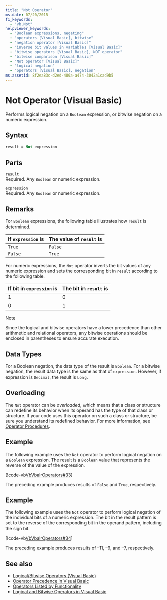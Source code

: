 ```yaml
---
title: "Not Operator"
ms.date: 07/20/2015
f1_keywords: 
  - "vb.Not"
helpviewer_keywords: 
  - "Boolean expressions, negating"
  - "operators [Visual Basic], bitwise"
  - "negation operator [Visual Basic]"
  - "inverse bit values in variables [Visual Basic]"
  - "bitwise operators [Visual Basic], NOT operator"
  - "bitwise comparison [Visual Basic]"
  - "Not operator [Visual Basic]"
  - "logical negation"
  - "operators [Visual Basic], negation"
ms.assetid: 8f2ea83c-d2ed-480a-a474-3042a1cad9b5
---
```

# Not Operator (Visual Basic)

Performs logical negation on a `Boolean` expression, or bitwise negation on a numeric expression.  
  
## Syntax  
  
```vb  
result = Not expression  
```  
  
## Parts  

 `result`  
 Required. Any `Boolean` or numeric expression.  
  
 `expression`  
 Required. Any `Boolean` or numeric expression.  
  
## Remarks  

 For `Boolean` expressions, the following table illustrates how `result` is determined.  
  
|If `expression` is|The value of `result` is|  
|------------------------|------------------------------|  
|`True`|`False`|  
|`False`|`True`|  
  
 For numeric expressions, the `Not` operator inverts the bit values of any numeric expression and sets the corresponding bit in `result` according to the following table.  
  
|If bit in `expression` is|The bit in `result` is|  
|-------------------------------|----------------------------|  
|1|0|  
|0|1|  
  
> [!NOTE]
> Since the logical and bitwise operators have a lower precedence than other arithmetic and relational operators, any bitwise operations should be enclosed in parentheses to ensure accurate execution.  
  
## Data Types  

 For a Boolean negation, the data type of the result is `Boolean`. For a bitwise negation, the result data type is the same as that of `expression`. However, if expression is `Decimal`, the result is `Long`.  
  
## Overloading  

 The `Not` operator can be *overloaded*, which means that a class or structure can redefine its behavior when its operand has the type of that class or structure. If your code uses this operator on such a class or structure, be sure you understand its redefined behavior. For more information, see [Operator Procedures](../../programming-guide/language-features/procedures/operator-procedures.md).  
  
## Example  

 The following example uses the `Not` operator to perform logical negation on a `Boolean` expression. The result is a `Boolean` value that represents the reverse of the value of the expression.  
  
 [!code-vb[VbVbalrOperators#33](~/samples/snippets/visualbasic/VS_Snippets_VBCSharp/VbVbalrOperators/VB/Class1.vb#33)]  
  
 The preceding example produces results of `False` and `True`, respectively.  
  
## Example  

 The following example uses the `Not` operator to perform logical negation of the individual bits of a numeric expression. The bit in the result pattern is set to the reverse of the corresponding bit in the operand pattern, including the sign bit.  
  
 [!code-vb[VbVbalrOperators#34](~/samples/snippets/visualbasic/VS_Snippets_VBCSharp/VbVbalrOperators/VB/Class1.vb#34)]  
  
 The preceding example produces results of –11, –9, and –7, respectively.  
  
## See also

- [Logical/Bitwise Operators (Visual Basic)](logical-bitwise-operators.md)
- [Operator Precedence in Visual Basic](operator-precedence.md)
- [Operators Listed by Functionality](operators-listed-by-functionality.md)
- [Logical and Bitwise Operators in Visual Basic](../../programming-guide/language-features/operators-and-expressions/logical-and-bitwise-operators.md)
